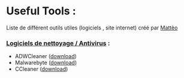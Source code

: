 # Useful Tools :

Liste de différent outils utiles (logiciels , site internet) créé par [Mattèo](https://github.com/MattixNow)

### <u>Logiciels de nettoyage / Antivirus</u> :

- ADWCleaner ([download](https://toolslib.net/downloads/viewdownload/1-adwcleaner/))
- Malwarebyte ([download](https://toolslib.net/downloads/viewdownload/309-malwarebytes/))
- CCleaner ([download](https://www.ccleaner.com/ccleaner/download))
 